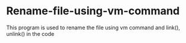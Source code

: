 # Rename-file-using-vm-command
This program is used to rename the file using vm command and link(), unlink() in the code
